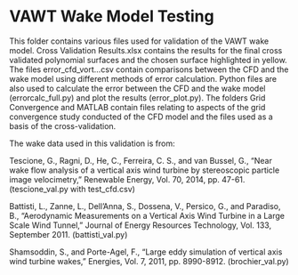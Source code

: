 # VAWT Wake Model Testing

This folder contains various files used for validation of the VAWT wake model. Cross Validation Results.xlsx contains the results for the final cross validated polynomial surfaces and the chosen surface highlighted in yellow. The files error_cfd_vort...csv contain comparisons between the CFD and the wake model using different methods of error calculation. Python files are also used to calculate the error between the CFD and the wake model (errorcalc_full.py) and plot the results (error_plot.py). The folders Grid Convergence and MATLAB contain files relating to aspects of the grid convergence study conducted of the CFD model and the files used as a basis of the cross-validation.

The wake data used in this validation is from:

Tescione, G., Ragni, D., He, C., Ferreira, C. S., and van Bussel, G., “Near wake flow analysis of a vertical axis wind turbine by stereoscopic particle image velocimetry,” Renewable Energy, Vol. 70, 2014, pp. 47-61. (tescione_val.py with test_cfd.csv)

Battisti, L., Zanne, L., Dell’Anna, S., Dossena, V., Persico, G., and Paradiso, B., “Aerodynamic Measurements on a Vertical Axis Wind Turbine in a Large Scale Wind Tunnel,” Journal of Energy Resources Technology, Vol. 133, September 2011. (battisti_val.py)

Shamsoddin, S., and Porte-Agel, F., “Large eddy simulation of vertical axis wind turbine wakes,” Energies, Vol. 7, 2011, pp. 8990-8912. (brochier_val.py)

